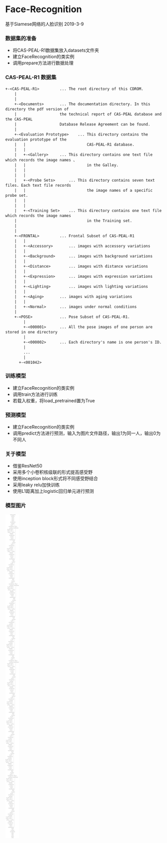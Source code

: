 # Face-Recognition
基于Siamese网络的人脸识别 2019-3-9
### 数据集的准备
- 将CAS-PEAL-R1数据集放入datasets文件夹
- 建立FaceRecognition的类实例
- 调用prepare方法进行数据处理
### CAS-PEAL-R1 数据集
    +-<CAS-PEAL-R1>			... The root directory of this CDROM.
        |
        |
        +-<Documents>		... The documentation directory. In this directory the pdf version of
        |				    the technical report of CAS-PEAL database and the CAS-PEAL
        |			 	    Database Release Agreement can be found.
        |
        +-<Evaluation Prototype>	... This directory contains the evaluation prototype of the 
        |   |                           CAS-PEAL-R1 database.
        |	|
        |	+-<Gallery>		... This directory contains one text file which records the image names 、
        |   |                           in the Galley.
        |	|				    
        |	|
        |	+-<Probe Sets>		... This directory contains seven text files. Each text file records 
        |   |                           the image names of a specific probe set.
        |	|			   
        |	|
        |	+-<Training Set>	... This directory contains one text file which records the image names 
        |                               in the Training set.
        |			   	   
        |	
        +-<FRONTAL>			... Frontal Subset of CAS-PEAL-R1
        |	|
        |	+-<Accessory>		... images with accessory variations
        |	|
        |	+-<Background>		... images with background variations
        |	|
        |	+-<Distance>		... images with distance variations
        |	|
        |	+-<Expression>		... images with expression variations
        |	|
        |	+-<Lighting>		... images with lighting variations
        |	|
        |	+-<Aging>		... images with aging variations
        |	|
        |	+-<Normal>		... images under normal conditions 
        |
        +-<POSE>			... Pose Subset of CAS-PEAL-R1.
        	|
        	+-<000001>		... All the pose images of one person are stored in one directory
        	|
        	+-<000002>		... Each directory's name is one person's ID.
        	|
        	...
        	|
          +-<001042>

### 训练模型
- 建立FaceRecognition的类实例
- 调用train方法进行训练
- 若载入权重，将load_pretrained置为True
### 预测模型
- 建立FaceRecognition的类实例
- 调用predict方法进行预测，输入为图片文件路径，输出1为同一人，输出0为不同人
### 关于模型
- 借鉴ResNet50
- 采用多个小卷积核级联的形式提高感受野
- 使用inception block形式将不同感受野结合
- 采用leaky relu加快训练
- 使用L1距离加上logistic回归单元进行预测
### 模型图片
![](images/SiameseNetwork.png)
